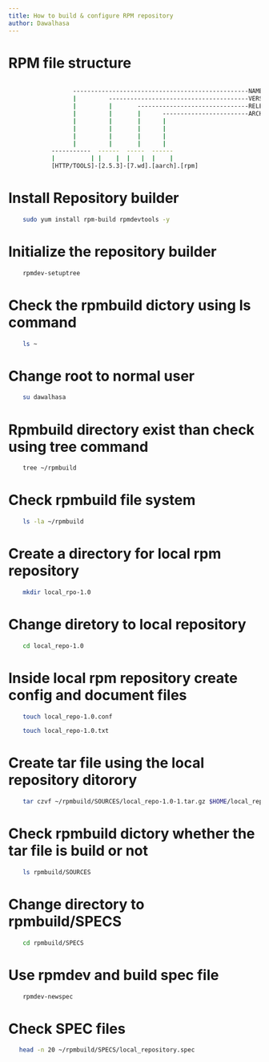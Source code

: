 ```yaml
---
title: How to build & configure RPM repository
author: Dawalhasa
---
```


RPM file structure
==================
```bash

                  -------------------------------------------------NAME
                  |         ---------------------------------------VERSION
                  |         |       -------------------------------RELEASE
                  |         |       |      ------------------------ARCH
                  |         |       |      |
                  |         |       |      |
                  |         |       |      |
                  |         |       |      |
            -----------  ------  -----  ------
            |          | |    |  |   |  |    |
            [HTTP/TOOLS]-[2.5.3]-[7.wd].[aarch].[rpm]
```
<!-- end_slide -->
Install Repository builder
==========================
<!-- new_line -->
<!-- pause -->
```bash
    sudo yum install rpm-build rpmdevtools -y
```
<!-- end_slide -->
Initialize the repository builder
=================================
<!-- new_line -->
<!-- pause -->
```bash
    rpmdev-setuptree
```
<!-- end_slide -->
Check the rpmbuild dictory using ls command
===========================================
<!-- new_line -->
<!-- pause -->
```bash +exec
    ls ~
```
<!-- end_slide -->
Change root to normal user
==========================
<!-- new_line -->
<!-- pause -->
```bash +exec
    su dawalhasa
```
<!-- end_slide -->
Rpmbuild directory exist than check using tree command
======================================================
<!-- new_line -->
<!-- pause -->
```bash +exec
    tree ~/rpmbuild
```
<!-- end_slide -->
Check rpmbuild file system
==========================
<!-- new_line -->
<!-- pause -->
```bash +exec
    ls -la ~/rpmbuild
```
<!-- end_slide -->
Create a directory for local rpm repository
===========================================
<!-- new_line -->
<!-- pause -->
```bash +exec
    mkdir local_rpo-1.0
```
<!-- end_slide -->
Change diretory to local repository
===================================
<!-- new_line -->
<!-- pause -->
```bash +exec
    cd local_repo-1.0
```
<!-- end_slide -->
Inside local rpm repository create config and document files
============================================================
<!-- new_line -->
<!-- pause -->
```bash +exec
    touch local_repo-1.0.conf
```
<!-- pause -->
```bash +exec
    touch local_repo-1.0.txt
```
<!-- end_slide -->
Create tar file using the local repository ditorory
===================================================
<!-- new_line -->
<!-- pause -->
```bash +exec
    tar czvf ~/rpmbuild/SOURCES/local_repo-1.0-1.tar.gz $HOME/local_repo-1.0
```
<!-- end_slide -->
Check rpmbuild dictory whether the tar file is build or not
===========================================================
<!-- new_line -->
<!-- pause -->
```bash +exec
    ls rpmbuild/SOURCES
```
<!-- end_slide -->
Change directory to rpmbuild/SPECS
==================================
<!-- new_line -->
<!-- pause -->
```bash +exec
    cd rpmbuild/SPECS
```
<!-- end_slide -->
Use rpmdev and build spec file
==============================
<!-- new_line -->
<!-- pause -->
```bash +exec
    rpmdev-newspec
```
<!-- end_slide -->
Check SPEC files
================
<!-- new_line -->
<!-- pause -->
```bash +exec
   head -n 20 ~/rpmbuild/SPECS/local_repository.spec
```
